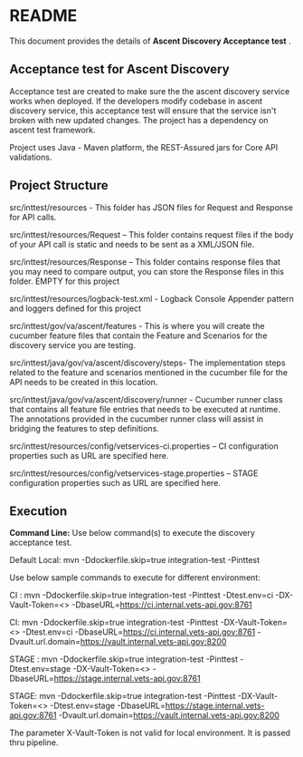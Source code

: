 # README #

This document provides the details of **Ascent Discovery Acceptance test** .

## Acceptance test for Ascent Discovery ##
Acceptance test are created to make sure the the ascent discovery service works when deployed. If the developers modify codebase in ascent discovery service, this acceptance test will ensure that the service isn't broken with new updated changes. The project has a dependency on ascent test framework. 

Project uses Java - Maven platform, the REST-Assured jars for Core API validations.

## Project Structure ##

src/inttest/resources - This folder has JSON files for Request and Response for API calls.

src/inttest/resources/Request – This folder contains request  files if the body of your API call is static and needs to be sent as a XML/JSON file.

src/inttest/resources/Response – This folder contains response files that you may need to compare output, you can store the Response files in this folder. EMPTY for this project

src/inttest/resources/logback-test.xml - Logback Console Appender pattern and loggers defined for this project

src/inttest/gov/va/ascent/features - This is where you will create the cucumber feature files that contain the Feature and Scenarios for the discovery service you are testing.

src/inttest/java/gov/va/ascent/discovery/steps- The implementation steps related to the feature and scenarios mentioned in the cucumber file for the API needs to be created in this location.

src/inttest/java/gov/va/ascent/discovery/runner - Cucumber runner class that contains all feature file entries that needs to be executed at runtime. The annotations provided in the cucumber runner class will assist in bridging the features to step definitions.

src/inttest/resources/config/vetservices-ci.properties – CI configuration properties such as URL are specified here.

src/inttest/resources/config/vetservices-stage.properties – STAGE configuration properties such as URL are specified here.

## Execution ##
**Command Line:** Use below command(s) to execute the discovery acceptance test. 

Default Local: mvn -Ddockerfile.skip=true integration-test -Pinttest

Use below sample commands to execute for different environment: 
  
CI : mvn -Ddockerfile.skip=true integration-test -Pinttest -Dtest.env=ci -DX-Vault-Token=<<token>> -DbaseURL=https://ci.internal.vets-api.gov:8761
  
CI: mvn -Ddockerfile.skip=true integration-test -Pinttest -DX-Vault-Token=<<token>> -Dtest.env=ci -DbaseURL=https://ci.internal.vets-api.gov:8761 -Dvault.url.domain=https://vault.internal.vets-api.gov:8200
  
STAGE : mvn -Ddockerfile.skip=true integration-test -Pinttest -Dtest.env=stage -DX-Vault-Token=<<token>> -DbaseURL=https://stage.internal.vets-api.gov:8761
  
STAGE: mvn -Ddockerfile.skip=true integration-test -Pinttest -DX-Vault-Token=<<token>> -Dtest.env=stage -DbaseURL=https://stage.internal.vets-api.gov:8761 -Dvault.url.domain=https://vault.internal.vets-api.gov:8200

The parameter X-Vault-Token is not valid for local environment. It is passed thru pipeline. 
